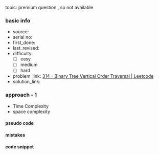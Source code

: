 topic:
premium question , so not available 
### basic info
- source: 
- serial no:
- first_done:
- last_revised:
- difficulty:
	- [ ] easy
	- [ ] medium
	- [ ] hard
- problem_link: [314 - Binary Tree Vertical Order Traversal | Leetcode](https://leetcode.ca/2016-10-09-314-Binary-Tree-Vertical-Order-Traversal/)
- solution_link:

### approach - 1
- Time Complexity
- space complexity

#### pseudo code

#### mistakes

#### code snippet
```python

```